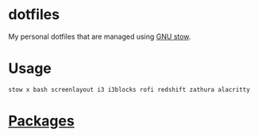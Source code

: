# dotfiles
My personal dotfiles that are managed using [GNU stow](https://www.gnu.org/software/stow/).

# Usage
``` shell
stow x bash screenlayout i3 i3blocks rofi redshift zathura alacritty
```

# [Packages](packages)

